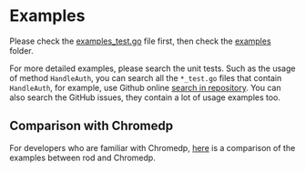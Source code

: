 # Examples

Please check the [examples_test.go](https://github.com/go-rod/rod/tree/master/examples_test.go) file first, then check the [examples](https://github.com/go-rod/rod/tree/master/lib/examples) folder.

For more detailed examples, please search the unit tests. Such as the usage of method `HandleAuth`, you can search all the `*_test.go` files that contain `HandleAuth`, for example, use Github online [search in repository](https://github.com/go-rod/rod/search?q=HandleAuth&unscoped_q=HandleAuth). You can also search the GitHub issues, they contain a lot of usage examples too.

## Comparison with Chromedp

For developers who are familiar with Chromedp, [here](https://github.com/go-rod/rod/tree/master/lib/examples/compare-chromedp) is a comparison of the examples between rod and Chromedp.
